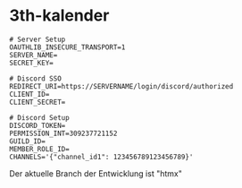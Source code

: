 # 3th-kalender




```Environment variables
# Server Setup
OAUTHLIB_INSECURE_TRANSPORT=1
SERVER_NAME=
SECRET_KEY=

# Discord SSO
REDIRECT_URI=https://SERVERNAME/login/discord/authorized
CLIENT_ID=
CLIENT_SECRET=

# Discord Setup
DISCORD_TOKEN=
PERMISSION_INT=309237721152
GUILD_ID=
MEMBER_ROLE_ID=
CHANNELS='{"channel_id1": 123456789123456789}'
```

Der aktuelle Branch der Entwicklung ist "htmx"